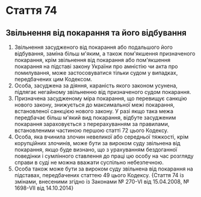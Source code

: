 Cтаття 74
====
Звільнення від покарання та його відбування
----
1. Звільнення засудженого від покарання або подальшого його відбування, заміна більш м'яким, а також пом'якшення призначеного покарання, крім звільнення від покарання або пом'якшення покарання на підставі закону України про амністію чи акта про помилування, може застосовуватися тільки судом у випадках, передбачених цим Кодексом.
2. Особа, засуджена за діяння, караність якого законом усунена, підлягає негайному звільненню від призначеного судом покарання.
3. Призначена засудженому міра покарання, що перевищує санкцію нового закону, знижується до максимальної межі покарання, встановленої санкцією нового закону. У разі якщо така межа передбачає більш м'який вид покарання, відбуте засудженим покарання зараховується з перерахуванням за правилами, встановленими частиною першою статті 72 цього Кодексу.
4. Особа, яка вчинила злочин невеликої або середньої тяжкості, крім корупційних злочинів, може бути за вироком суду звільнена від покарання, якщо буде визнано, що з урахуванням бездоганної поведінки і сумлінного ставлення до праці цю особу на час розгляду справи в суді не можна вважати суспільно небезпечною.
5. Особа також може бути за вироком суду звільнена від покарання на підставах, передбачених статтею 49 цього Кодексу.
{Стаття 74 із змінами, внесеними згідно із Законами № 270-VI від 15.04.2008, № 1698-VII від 14.10.2014}
